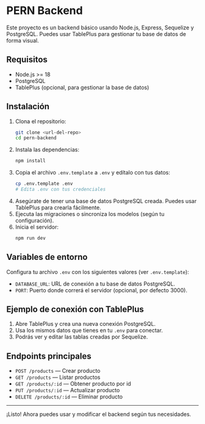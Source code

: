 # PERN Backend

Este proyecto es un backend básico usando Node.js, Express, Sequelize y PostgreSQL. Puedes usar TablePlus para gestionar tu base de datos de forma visual.

## Requisitos

- Node.js >= 18
- PostgreSQL
- TablePlus (opcional, para gestionar la base de datos)

## Instalación

1. Clona el repositorio:
   ```bash
   git clone <url-del-repo>
   cd pern-backend
   ```
2. Instala las dependencias:
   ```bash
   npm install
   ```
3. Copia el archivo `.env.template` a `.env` y edítalo con tus datos:
   ```bash
   cp .env.template .env
   # Edita .env con tus credenciales
   ```
4. Asegúrate de tener una base de datos PostgreSQL creada. Puedes usar TablePlus para crearla fácilmente.
5. Ejecuta las migraciones o sincroniza los modelos (según tu configuración).
6. Inicia el servidor:
   ```bash
   npm run dev
   ```

## Variables de entorno

Configura tu archivo `.env` con los siguientes valores (ver `.env.template`):

- `DATABASE_URL`: URL de conexión a tu base de datos PostgreSQL.
- `PORT`: Puerto donde correrá el servidor (opcional, por defecto 3000).

## Ejemplo de conexión con TablePlus

1. Abre TablePlus y crea una nueva conexión PostgreSQL.
2. Usa los mismos datos que tienes en tu `.env` para conectar.
3. Podrás ver y editar las tablas creadas por Sequelize.

## Endpoints principales

- `POST /products` — Crear producto
- `GET /products` — Listar productos
- `GET /products/:id` — Obtener producto por id
- `PUT /products/:id` — Actualizar producto
- `DELETE /products/:id` — Eliminar producto

---

¡Listo! Ahora puedes usar y modificar el backend según tus necesidades.
